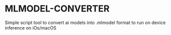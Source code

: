 # MLMODEL-CONVERTER

Simple script tool to convert ai models into .mlmodel format to run on device inference on iOs/macOS
